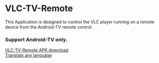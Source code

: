 # VLC-TV-Remote
This Application is designed to control the VLC player running on a remote device from the Android-TV remote control.  

### Support Android-TV only.

[VLC-TV-Remote APK download](https://clonetv.github.io/VLC-TV-Remote/)  
[Translate any language](https://crowdin.com/project/android-tv-vlc-remote)  

